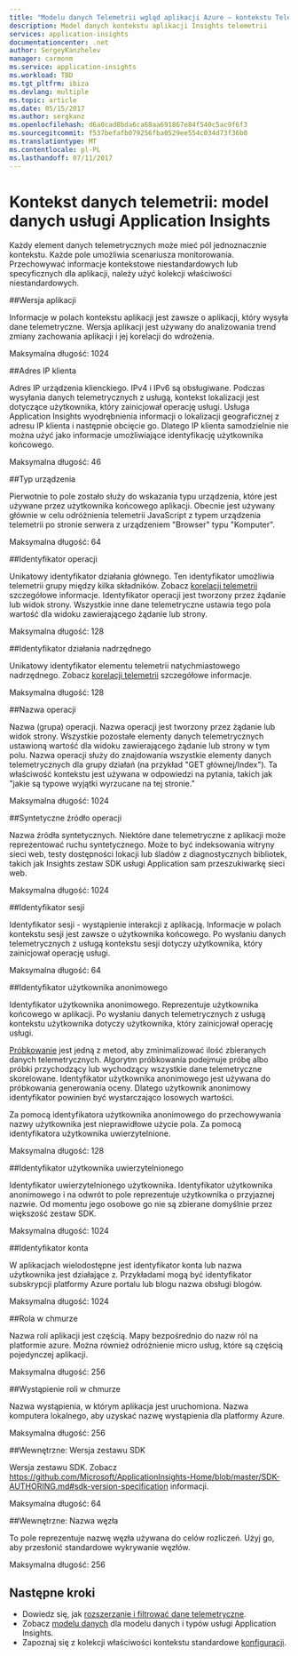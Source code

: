 ```yaml
---
title: "Modelu danych Telemetrii wgląd aplikacji Azure — kontekstu Telemetrii | Dokumentacja firmy Microsoft"
description: Model danych kontekstu aplikacji Insights telemetrii
services: application-insights
documentationcenter: .net
author: SergeyKanzhelev
manager: carmonm
ms.service: application-insights
ms.workload: TBD
ms.tgt_pltfrm: ibiza
ms.devlang: multiple
ms.topic: article
ms.date: 05/15/2017
ms.author: sergkanz
ms.openlocfilehash: d6a0cad8bda6ca68aa691867e84f540c5ac9f6f3
ms.sourcegitcommit: f537befafb079256fba0529ee554c034d73f36b0
ms.translationtype: MT
ms.contentlocale: pl-PL
ms.lasthandoff: 07/11/2017
---
```

# <a name="telemetry-context-application-insights-data-model"></a>Kontekst danych telemetrii: model danych usługi Application Insights

Każdy element danych telemetrycznych może mieć pól jednoznacznie kontekstu. Każde pole umożliwia scenariusza monitorowania. Przechowywać informacje kontekstowe niestandardowych lub specyficznych dla aplikacji, należy użyć kolekcji właściwości niestandardowych.


##<a name="application-version"></a>Wersja aplikacji

Informacje w polach kontekstu aplikacji jest zawsze o aplikacji, który wysyła dane telemetryczne. Wersja aplikacji jest używany do analizowania trend zmiany zachowania aplikacji i jej korelacji do wdrożenia.

Maksymalna długość: 1024


##<a name="client-ip-address"></a>Adres IP klienta

Adres IP urządzenia klienckiego. IPv4 i IPv6 są obsługiwane. Podczas wysyłania danych telemetrycznych z usługą, kontekst lokalizacji jest dotyczące użytkownika, który zainicjował operację usługi. Usługa Application Insights wyodrębnienia informacji o lokalizacji geograficznej z adresu IP klienta i następnie obcięcie go. Dlatego IP klienta samodzielnie nie można użyć jako informacje umożliwiające identyfikację użytkownika końcowego. 

Maksymalna długość: 46


##<a name="device-type"></a>Typ urządzenia

Pierwotnie to pole zostało służy do wskazania typu urządzenia, które jest używane przez użytkownika końcowego aplikacji. Obecnie jest używany głównie w celu odróżnienia telemetrii JavaScript z typem urządzenia telemetrii po stronie serwera z urządzeniem "Browser" typu "Komputer".

Maksymalna długość: 64


##<a name="operation-id"></a>Identyfikator operacji

Unikatowy identyfikator działania głównego. Ten identyfikator umożliwia telemetrii grupy między kilka składników. Zobacz [korelacji telemetrii](application-insights-correlation.md) szczegółowe informacje. Identyfikator operacji jest tworzony przez żądanie lub widok strony. Wszystkie inne dane telemetryczne ustawia tego pola wartość dla widoku zawierającego żądanie lub strony. 

Maksymalna długość: 128


##<a name="parent-operation-id"></a>Identyfikator działania nadrzędnego

Unikatowy identyfikator elementu telemetrii natychmiastowego nadrzędnego. Zobacz [korelacji telemetrii](application-insights-correlation.md) szczegółowe informacje.

Maksymalna długość: 128


##<a name="operation-name"></a>Nazwa operacji

Nazwa (grupa) operacji. Nazwa operacji jest tworzony przez żądanie lub widok strony. Wszystkie pozostałe elementy danych telemetrycznych ustawioną wartość dla widoku zawierającego żądanie lub strony w tym polu. Nazwa operacji służy do znajdowania wszystkie elementy danych telemetrycznych dla grupy działań (na przykład "GET głównej/Index"). Ta właściwość kontekstu jest używana w odpowiedzi na pytania, takich jak "jakie są typowe wyjątki wyrzucane na tej stronie."

Maksymalna długość: 1024


##<a name="synthetic-source-of-the-operation"></a>Syntetyczne źródło operacji

Nazwa źródła syntetycznych. Niektóre dane telemetryczne z aplikacji może reprezentować ruchu syntetycznego. Może to być indeksowania witryny sieci web, testy dostępności lokacji lub śladów z diagnostycznych bibliotek, takich jak Insights zestaw SDK usługi Application sam przeszukiwarkę sieci web.

Maksymalna długość: 1024


##<a name="session-id"></a>Identyfikator sesji

Identyfikator sesji - wystąpienie interakcji z aplikacją. Informacje w polach kontekstu sesji jest zawsze o użytkownika końcowego. Po wysłaniu danych telemetrycznych z usługą kontekstu sesji dotyczy użytkownika, który zainicjował operację usługi.

Maksymalna długość: 64


##<a name="anonymous-user-id"></a>Identyfikator użytkownika anonimowego

Identyfikator użytkownika anonimowego. Reprezentuje użytkownika końcowego w aplikacji. Po wysłaniu danych telemetrycznych z usługą kontekstu użytkownika dotyczy użytkownika, który zainicjował operację usługi.

[Próbkowanie](app-insights-sampling.md) jest jedną z metod, aby zminimalizować ilość zbieranych danych telemetrycznych. Algorytm próbkowania podejmuje próbę albo próbki przychodzący lub wychodzący wszystkie dane telemetryczne skorelowane. Identyfikator użytkownika anonimowego jest używana do próbkowania generowania oceny. Dlatego użytkownik anonimowy identyfikator powinien być wystarczająco losowych wartości. 

Za pomocą identyfikatora użytkownika anonimowego do przechowywania nazwy użytkownika jest nieprawidłowe użycie pola. Za pomocą identyfikatora użytkownika uwierzytelnione.

Maksymalna długość: 128


##<a name="authenticated-user-id"></a>Identyfikator użytkownika uwierzytelnionego

Identyfikator uwierzytelnionego użytkownika. Identyfikator użytkownika anonimowego i na odwrót to pole reprezentuje użytkownika o przyjaznej nazwie. Od momentu jego osobowe go nie są zbierane domyślnie przez większość zestaw SDK.

Maksymalna długość: 1024


##<a name="account-id"></a>Identyfikator konta

W aplikacjach wielodostępne jest identyfikator konta lub nazwa użytkownika jest działające z. Przykładami mogą być identyfikator subskrypcji platformy Azure portalu lub blogu nazwa obsługi blogów.

Maksymalna długość: 1024


##<a name="cloud-role"></a>Rola w chmurze

Nazwa roli aplikacji jest częścią. Mapy bezpośrednio do nazw ról na platformie azure. Można również odróżnienie micro usług, które są częścią pojedynczej aplikacji.

Maksymalna długość: 256


##<a name="cloud-role-instance"></a>Wystąpienie roli w chmurze

Nazwa wystąpienia, w którym aplikacja jest uruchomiona. Nazwa komputera lokalnego, aby uzyskać nazwę wystąpienia dla platformy Azure.

Maksymalna długość: 256


##<a name="internal-sdk-version"></a>Wewnętrzne: Wersja zestawu SDK

Wersja zestawu SDK. Zobacz https://github.com/Microsoft/ApplicationInsights-Home/blob/master/SDK-AUTHORING.md#sdk-version-specification informacji.

Maksymalna długość: 64


##<a name="internal-node-name"></a>Wewnętrzne: Nazwa węzła

To pole reprezentuje nazwę węzła używana do celów rozliczeń. Użyj go, aby przesłonić standardowe wykrywanie węzłów.

Maksymalna długość: 256


## <a name="next-steps"></a>Następne kroki

- Dowiedz się, jak [rozszerzanie i filtrować dane telemetryczne](app-insights-api-filtering-sampling.md).
- Zobacz [modelu danych](application-insights-data-model.md) dla modelu danych i typów usługi Application Insights.
- Zapoznaj się z kolekcji właściwości kontekstu standardowe [konfiguracji](app-insights-configuration-with-applicationinsights-config.md#telemetry-initializers-aspnet).
